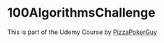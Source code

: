 # 100AlgorithmsChallenge

This is part of the Udemy Course by
[PizzaPokerGuy](https://github.com/PizzaPokerGuy)
